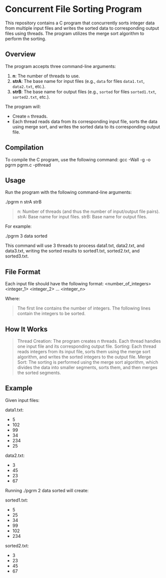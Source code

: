 # Concurrent File Sorting Program

This repository contains a C program that concurrently sorts integer data from multiple input files and writes the sorted data to corresponding output files using threads. The program utilizes the merge sort algorithm to perform the sorting.

## Overview

The program accepts three command-line arguments:

1. **n**: The number of threads to use.
2. **strA**: The base name for input files (e.g., `data` for files `data1.txt`, `data2.txt`, etc.).
3. **strB**: The base name for output files (e.g., `sorted` for files `sorted1.txt`, `sorted2.txt`, etc.).

The program will:
- Create `n` threads.
- Each thread reads data from its corresponding input file, sorts the data using merge sort, and writes the sorted data to its corresponding output file.

## Compilation

To compile the C program, use the following command:
gcc -Wall -g -o pgrm pgrm.c -pthread

## Usage

Run the program with the following command-line arguments:

./pgrm n strA strB

> n: Number of threads (and thus the number of input/output file pairs).
> strA: Base name for input files.
> strB: Base name for output files.

For example:

./pgrm 3 data sorted

This command will use 3 threads to process data1.txt, data2.txt, and data3.txt, writing the sorted results to sorted1.txt, sorted2.txt, and sorted3.txt.

## File Format

Each input file should have the following format:
<number_of_integers>
<integer_1>
<integer_2>
...
<integer_n>

Where:

> The first line contains the number of integers.
> The following lines contain the integers to be sorted.

## How It Works
> Thread Creation: The program creates n threads. Each thread handles one input file and its corresponding output file.
> Sorting: Each thread reads integers from its input file, sorts them using the merge sort algorithm, and writes the sorted integers to the output file.
> Merge Sort: The sorting is performed using the merge sort algorithm, which divides the data into smaller segments, sorts them, and then merges the sorted segments.

## Example

Given input files:

data1.txt:
- 5
- 102
- 99
- 34
- 234
- 25

data2.txt:
- 3
- 45
- 23
- 67

Running ./pgrm 2 data sorted will create:

sorted1.txt:
- 5
- 25
- 34
- 99
- 102
- 234

sorted2.txt:

- 3
- 23
- 45
- 67
